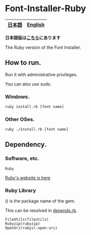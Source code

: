 # Font-Installer-Ruby

[日本語](./README-ja.md)|[English](./README.md)
---|---

**日本語版は[こちら](./README-ja.md)にあります**

The Ruby version of the Font Installer.

## How to run.
Run it with administrative privileges.

You can also use sudo.

### Windows.
```cmd
ruby install.rb [font name]
```

### Other OSes.
```sh
ruby ./install.rb [font name]
````

## Dependency.

### Software, etc.
```
Ruby
```

[Ruby's website is here](https://www.ruby-lang.org/)

### Ruby Library
() is the package name of the gem.

This can be resolved in [depends.rb](./depends.rb).
```
FileUtils(fileutils)
Rubyzip(rubyzip)
OpenUri(rubysl-open-uri)
```
